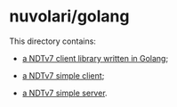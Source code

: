 # nuvolari/golang

This directory contains:

- [a NDTv7 client library written in Golang](ndt7client);

- [a NDTv7 simple client](cmd/nuvolari-client);

- [a NDTv7 simple server](cmd/nuvolari-server).
